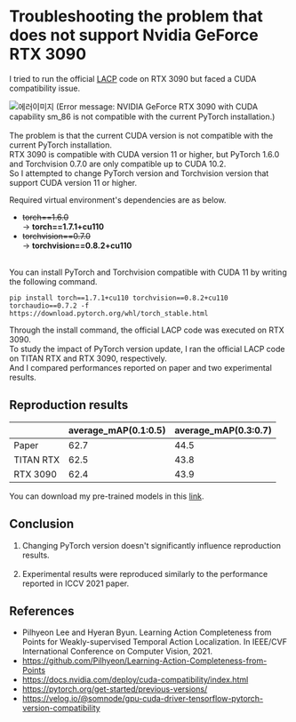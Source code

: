


# Troubleshooting the problem that does not support Nvidia GeForce RTX 3090

I tried to run the official [LACP](https://github.com/Pilhyeon/Learning-Action-Completeness-from-Points) code on RTX 3090 but faced a CUDA compatibility issue.<br>

![에러이미지](https://img1.daumcdn.net/thumb/R1280x0/?scode=mtistory2&fname=https%3A%2F%2Fblog.kakaocdn.net%2Fdn%2FbubhWo%2FbtrTltOPyFf%2FuDqUqarRJ1iCEotmOwlvOk%2Fimg.png)
(Error message: NVIDIA GeForce RTX 3090 with CUDA capability sm_86 is not compatible with the current PyTorch installation.)<br><br>
The problem is that the current CUDA version is not compatible with the current PyTorch installation.<br>
RTX 3090 is compatible with CUDA version 11 or higher, but PyTorch 1.6.0 and Torchvision 0.7.0 are only compatible up to CUDA 10.2.<br>
So I attempted to change PyTorch version and Torchvision version that support CUDA version 11 or higher.<br>

Required virtual environment's dependencies are as below.<br>
- ~~torch==1.6.0~~<br>
-> **torch==1.7.1+cu110**<br>
- ~~torchvision==0.7.0~~<br>
-> **torchvision==0.8.2+cu110**<br><br>

You can install PyTorch and Torchvision compatible with CUDA 11 by writing the following command.<br>
```
pip install torch==1.7.1+cu110 torchvision==0.8.2+cu110 torchaudio==0.7.2 -f https://download.pytorch.org/whl/torch_stable.html
```
Through the install command, the official LACP code was executed on RTX 3090. <br>
To study the impact of PyTorch version update, I ran the official LACP code on TITAN RTX and RTX 3090, respectively.<br>
And I compared performances reported on paper and two experimental results.<br>

## Reproduction results
||average_mAP(0.1:0.5)|average_mAP(0.3:0.7)|
|----------------|----------------|----------------|
|Paper|62.7|44.5|
|TITAN RTX|62.5|43.8|
|RTX 3090|62.4|43.9|

You can download my pre-trained models in this [link](https://drive.google.com/drive/folders/1Y0BaRwbALN6-VlHfqfCoPdmeSeEOveIc?usp=sharing).
## **Conclusion**
1. Changing PyTorch version doesn't significantly influence reproduction results.<br><br>
2. Experimental results were reproduced similarly to the performance reported in ICCV 2021 paper.<br>
## References
* Pilhyeon Lee and Hyeran Byun. Learning Action Completeness from Points for Weakly-supervised Temporal Action Localization. In IEEE/CVF International Conference on Computer Vision, 2021.<br>
* https://github.com/Pilhyeon/Learning-Action-Completeness-from-Points<br>
* https://docs.nvidia.com/deploy/cuda-compatibility/index.html<br>
* https://pytorch.org/get-started/previous-versions/<br>
* https://velog.io/@somnode/gpu-cuda-driver-tensorflow-pytorch-version-compatibility<br>
